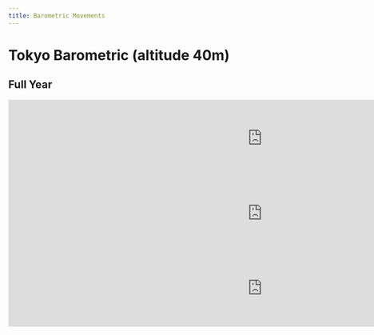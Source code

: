 ```yaml
---
title: Barometric Movements
---
```


# Tokyo Barometric (altitude 40m)

## Full Year
<div style="width:1500px; height:150px;">
<iframe src="https://thingspeak.com/apps/matlab_visualizations/492129?width=1400&height=200" width="1450" height="220" frameborder="0" style="transform:scale(0.7);transform-origin:top left;"></iframe>
</div>
<div style="width:1500px; height:150px;">
<iframe src="https://thingspeak.com/apps/matlab_visualizations/492135?width=1400&height=200" width="1450" height="220" frameborder="0" style="transform:scale(0.7);transform-origin:top left;"></iframe>
</div>
<div style="width:1500px; height:150px;">
<iframe src="https://thingspeak.com/apps/matlab_visualizations/492136?width=1400&height=200" width="1450" height="220" frameborder="0" style="transform:scale(0.7);transform-origin:top left;"></iframe>
</div>
